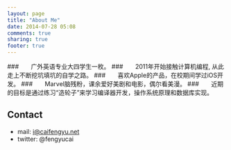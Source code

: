 ```yaml
---
layout: page
title: "About Me"
date: 2014-07-28 05:08
comments: true
sharing: true
footer: true
---
```


###　　广外英语专业大四学生一枚。
###　　2011年开始接触计算机编程, 从此走上不断挖坑填坑的自学之路。
###　　喜欢Apple的产品，在校期间学过iOS开发。
###　　Marvel脑残粉，课余爱好美剧和电影，偶尔看美漫。
###　　近期的目标是通过练习“造轮子”来学习编译器开发，操作系统原理和数据库实现。
 

## Contact
* mail: i@caifengyu.net
* twitter: @fengyucai



